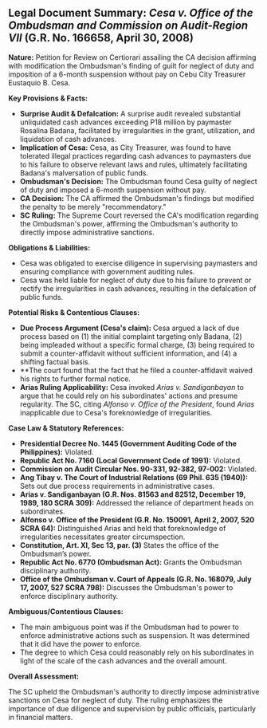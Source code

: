 ## Legal Document Summary: *Cesa v. Office of the Ombudsman and Commission on Audit-Region VII* (G.R. No. 166658, April 30, 2008)

**Nature:** Petition for Review on Certiorari assailing the CA decision affirming with modification the Ombudsman's finding of guilt for neglect of duty and imposition of a 6-month suspension without pay on Cebu City Treasurer Eustaquio B. Cesa.

**Key Provisions & Facts:**

*   **Surprise Audit & Defalcation:** A surprise audit revealed substantial unliquidated cash advances exceeding P18 million by paymaster Rosalina Badana, facilitated by irregularities in the grant, utilization, and liquidation of cash advances.
*   **Implication of Cesa:** Cesa, as City Treasurer, was found to have tolerated illegal practices regarding cash advances to paymasters due to his failure to observe relevant laws and rules, ultimately facilitating Badana's malversation of public funds.
*   **Ombudsman's Decision:** The Ombudsman found Cesa guilty of neglect of duty and imposed a 6-month suspension without pay.
*   **CA Decision:** The CA affirmed the Ombudsman's findings but modified the penalty to be merely "recommendatory."
*   **SC Ruling:** The Supreme Court reversed the CA's modification regarding the Ombudsman's power, affirming the Ombudsman's authority to directly impose administrative sanctions.

**Obligations & Liabilities:**

*   Cesa was obligated to exercise diligence in supervising paymasters and ensuring compliance with government auditing rules.
*   Cesa was held liable for neglect of duty due to his failure to prevent or rectify the irregularities in cash advances, resulting in the defalcation of public funds.

**Potential Risks & Contentious Clauses:**

*   **Due Process Argument (Cesa's claim):** Cesa argued a lack of due process based on (1) the initial complaint targeting only Badana, (2) being impleaded without a specific formal charge, (3) being required to submit a counter-affidavit without sufficient information, and (4) a shifting factual basis.
*   **The court found that the fact that he filed a counter-affidavit waived his rights to further formal notice.
*   **Arias Ruling Applicability:** Cesa invoked *Arias v. Sandiganbayan* to argue that he could rely on his subordinates' actions and presume regularity. The SC, citing *Alfonso v. Office of the President*, found *Arias* inapplicable due to Cesa's foreknowledge of irregularities.

**Case Law & Statutory References:**

*   **Presidential Decree No. 1445 (Government Auditing Code of the Philippines):** Violated.
*   **Republic Act No. 7160 (Local Government Code of 1991):** Violated.
*   **Commission on Audit Circular Nos. 90-331, 92-382, 97-002:** Violated.
*   **Ang Tibay v. The Court of Industrial Relations (69 Phil. 635 (1940)):** Sets out due process requirements in administrative cases.
*   **Arias v. Sandiganbayan (G.R. Nos. 81563 and 82512, December 19, 1989, 180 SCRA 309):** Addressed the reliance of department heads on subordinates.
*   **Alfonso v. Office of the President (G.R. No. 150091, April 2, 2007, 520 SCRA 64):** Distinguished Arias and held that foreknowledge of irregularities necessitates greater circumspection.
*   **Constitution, Art. XI, Sec 13, par. (3)** States the office of the Ombudsman’s power.
*   **Republic Act No. 6770 (Ombudsman Act):** Grants the Ombudsman disciplinary authority.
*   **Office of the Ombudsman v. Court of Appeals (G.R. No. 168079, July 17, 2007, 527 SCRA 798):** Discusses the Ombudsman's power to enforce disciplinary authority.

**Ambiguous/Contentious Clauses:**

*   The main ambiguous point was if the Ombudsman had to power to enforce administrative actions such as suspension. It was determined that it did have the power to enforce.
*   The degree to which Cesa could reasonably rely on his subordinates in light of the scale of the cash advances and the overall amount.

**Overall Assessment:**

The SC upheld the Ombudsman's authority to directly impose administrative sanctions on Cesa for neglect of duty. The ruling emphasizes the importance of due diligence and supervision by public officials, particularly in financial matters.
